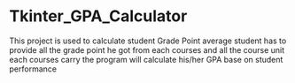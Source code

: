 # Tkinter_GPA_Calculator
This project is used to calculate student Grade Point average 
student has to provide all the grade point he got from each courses
and all the course unit each courses carry
the program will calculate his/her GPA base on student performance
